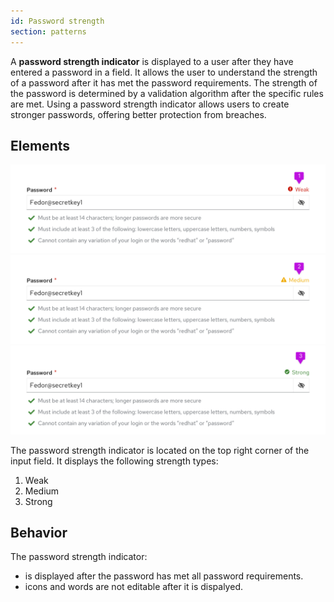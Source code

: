 ```yaml
---
id: Password strength
section: patterns
---
```


A **password strength indicator** is displayed to a user after they have entered a password in a field. It allows the user to understand the strength of a password after it has met the password requirements. The strength of the password is determined by a validation algorithm after the specific rules are met.  Using a password strength indicator allows users to create stronger passwords, offering better protection from breaches.

## Elements

<img src="./img/password strength indicator weak.png" alt="password strength indicator weak" width="780"/>
<br/>
<img src="./img/password strength indicator medium.png" alt="password strength indicator medium" width="780"/>
<br/>
<img src="./img/password strength indicator strong.png" alt="password strength indicator strong" width="780"/>
<br/>

The password strength indicator is located on the top right corner of the input field. It displays the following strength types:
1. Weak
2. Medium
3. Strong

## Behavior

The password strength indicator:
- is displayed after the password has met all password requirements.
- icons and words are not editable after it is dispalyed.
